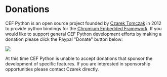 # Donations #

CEF Python is an open source project founded by [Czarek Tomczak](http://www.linkedin.com/in/czarektomczak) in 2012 to provide python bindings for the [Chromium Embedded Framework](http://code.google.com/p/chromiumembedded/). If you would like to support general CEF Python development efforts by making a donation please click the Paypal "Donate" button below:

<a href='https://www.paypal.com/cgi-bin/webscr?cmd=_s-xclick&hosted_button_id=95W9VHNSFWRUN'><img src='https://www.paypalobjects.com/en_US/GB/i/btn/btn_donateCC_LG.gif' /></a>

At this time CEF Python is unable to accept donations that sponsor the development of specific features. If you are interested in sponsorship opportunities please contact Czarek directly.